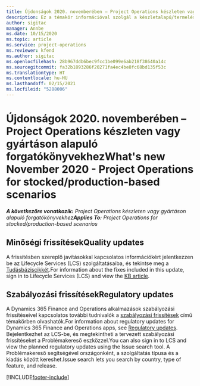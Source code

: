 ```yaml
---
title: Újdonságok 2020. novemberében – Project Operations készleten vagy gyártáson alapuló forgatókönyvekhez
description: Ez a témakör információval szolgál a készletalapú/termelésalapú forgatókönyvek projektjeihez tartozó minőségi frissítésekről, amelyek a Project Operations 2020. novemberi kiadásában váltak elérhetővé.
author: sigitac
manager: Annbe
ms.date: 10/15/2020
ms.topic: article
ms.service: project-operations
ms.reviewer: kfend
ms.author: sigitac
ms.openlocfilehash: 28b967ddb6bec9fcc1be099e6ab218f38640a14c
ms.sourcegitcommit: fa32b1893286f20271fa4ec4be8fc68bd135f53c
ms.translationtype: HT
ms.contentlocale: hu-HU
ms.lasthandoff: 02/15/2021
ms.locfileid: "5288006"
---
```

# <a name="whats-new-november-2020---project-operations-for-stockedproduction-based-scenarios"></a><span data-ttu-id="abe0f-103">Újdonságok 2020. novemberében – Project Operations készleten vagy gyártáson alapuló forgatókönyvekhez</span><span class="sxs-lookup"><span data-stu-id="abe0f-103">What's new November 2020 - Project Operations for stocked/production-based scenarios</span></span>

<span data-ttu-id="abe0f-104">_**A következőre vonatkozik:** Project Operations készleten vagy gyártáson alapuló forgatókönyvekhez_</span><span class="sxs-lookup"><span data-stu-id="abe0f-104">_**Applies To:** Project Operations for stocked/production-based scenarios_</span></span>

## <a name="quality-updates"></a><span data-ttu-id="abe0f-105">Minőségi frissítések</span><span class="sxs-lookup"><span data-stu-id="abe0f-105">Quality updates</span></span>

<span data-ttu-id="abe0f-106">A frissítésben szereplő javításokkal kapcsolatos információkért jelentkezzen be az Lifecycle Services (LCS) szolgáltatásaiba, és tekintse meg a [Tudásbáziscikkét](https://fix.lcs.dynamics.com/Issue/Details?bugId=488609&amp;dbType=3&amp;qc=8251e8e1d5e2386de850599926c1adc3fec8e2ba25308036d22cdfe0a1c28fc7).</span><span class="sxs-lookup"><span data-stu-id="abe0f-106">For information about the fixes included in this update, sign in to Lifecycle Services (LCS) and view the [KB article](https://fix.lcs.dynamics.com/Issue/Details?bugId=488609&amp;dbType=3&amp;qc=8251e8e1d5e2386de850599926c1adc3fec8e2ba25308036d22cdfe0a1c28fc7).</span></span>

## <a name="regulatory-updates"></a><span data-ttu-id="abe0f-107">Szabályozási frissítések</span><span class="sxs-lookup"><span data-stu-id="abe0f-107">Regulatory updates</span></span>

<span data-ttu-id="abe0f-108">A Dynamics 365 Finance and Operations alkalmazások szabályozási frissítéseivel kapcsolatos további tudnivalók a [szabályozási frissítések](https://docs.microsoft.com/dynamics365/finance/localizations/regulatory-updates) című témakörben olvashatók.</span><span class="sxs-lookup"><span data-stu-id="abe0f-108">For information about regulatory updates for Dynamics 365 Finance and Operations apps, see [Regulatory updates](https://docs.microsoft.com/dynamics365/finance/localizations/regulatory-updates).</span></span> <span data-ttu-id="abe0f-109">Bejelentkezhet az LCS-be, és megtekintheti a tervezett szabályozási frissítéseket a Problémakereső eszközzel.</span><span class="sxs-lookup"><span data-stu-id="abe0f-109">You can also sign in to LCS and view the planned regulatory updates using the Issue search tool.</span></span> <span data-ttu-id="abe0f-110">A Problémakereső segítségével országonként, a szolgáltatás típusa és a kiadás között kereshet.</span><span class="sxs-lookup"><span data-stu-id="abe0f-110">Issue search lets you search by country, type of feature, and release.</span></span>


[!INCLUDE[footer-include](../../includes/footer-banner.md)]